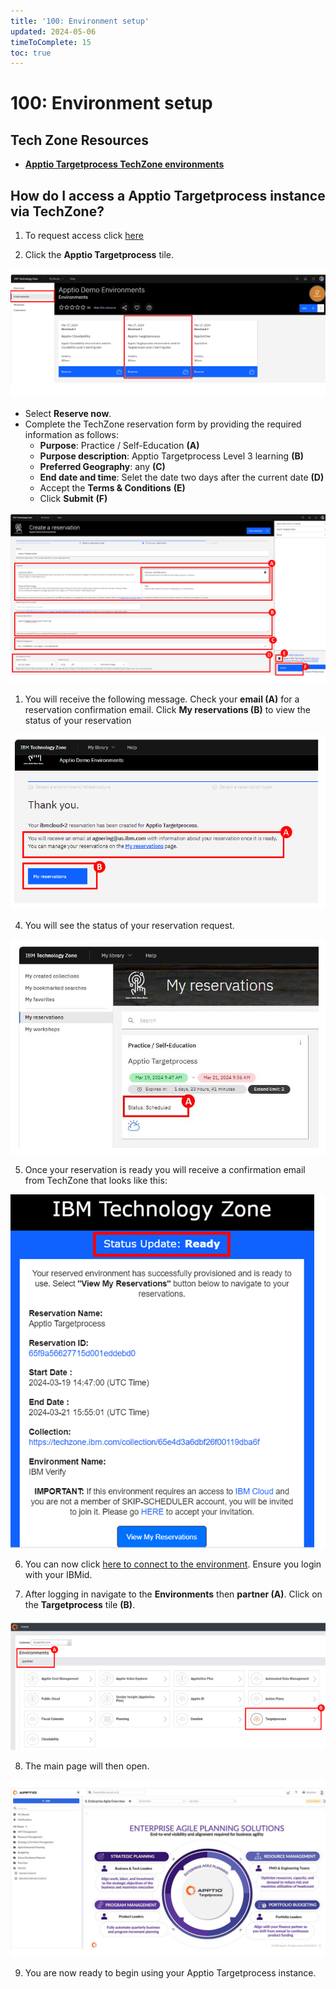 ```yaml
---
title: '100: Environment setup'
updated: 2024-05-06
timeToComplete: 15
toc: true
---
```


# 100: Environment setup

## Tech Zone Resources

- **[Apptio Targetprocess TechZone environments](https://techzone.ibm.com/collection/apptio-demo-environments/environments)**

## How do I access a Apptio Targetprocess instance via TechZone?

1. To request access click [here]() 

2. Click the **Apptio Targetprocess** tile.

![tile](./images/100/image-003.png)

- Select **Reserve now**.
- Complete the TechZone reservation form by providing the required information as follows:
  - **Purpose**: Practice / Self-Education **(A)**
  - **Purpose description**: Apptio Targetprocess Level 3 learning **(B)**
  - **Preferred Geography**: any **(C)**
  - **End date and time**: Selet the date two days after the current date **(D)**
  - Accept the **Terms & Conditions** **(E)**
  - Click **Submit** **(F)**

![reservation_form](./images/100/image-004.png)

1. You will receive the following message. Check your **email (A)** for a reservation 
confirmation email. Click **My reservations (B)** to view the status of your reservation 

![message](./images/100/image-005.png)

4. You will see the status of your reservation request.

![reservation_request](./images/100/image-006.jpg)

5. Once your reservation is ready you will receive a confirmation email from TechZone that looks like this:

![reservation_email](./images/100/image-007.png)

6. You can now click [here to connect to the environment](https://frontdoor.apptio.com/login?domain=ibmpartner). Ensure you login with your IBMid.

7. After logging in navigate to the **Environments** then **partner (A)**. Click on the **Targetprocess** tile **(B)**.

![console](./images/100/image-008.png)

8. The main page will then open.

![main_page](./images/100/image-009.jpg)

9. You are now ready to begin using your Apptio Targetprocess instance.
